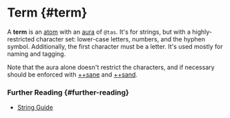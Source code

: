 # Term {#term}

A **term** is an [atom](atom.md) with an [aura](aura.md) of `@tas`. It's for strings, but with a highly-restricted character set: lower-case letters, numbers, and the hyphen symbol. Additionally, the first character must be a letter. It's used mostly for naming and tagging.

Note that the aura alone doesn't restrict the characters, and if necessary should be enforced with [++sane](../language/hoon/reference/stdlib/4b.md#sane) and [++sand](../language/hoon/reference/stdlib/4b.md#sand).

### Further Reading {#further-reading}

- [String Guide](../language/hoon/guides/strings.md)
